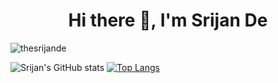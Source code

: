 <h1 align="center">Hi there 👋, I'm Srijan De</h1>
<p align="left"> <img src="https://komarev.com/ghpvc/?username=thesrijande" alt="thesrijande" /> </p>




![Srijan's GitHub stats](https://github-readme-stats.vercel.app/api?username=thesrijande&show_icons=true&theme=onedark)
[![Top Langs](https://github-readme-stats.vercel.app/api/top-langs/?username=thesrijande&layout=compact&theme=onedark)](https://github.com/anuraghazra/github-readme-stats)


 
